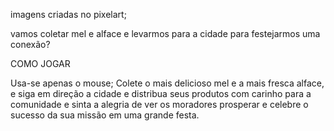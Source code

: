 imagens criadas no pixelart;

vamos coletar mel e alface e levarmos para a cidade para festejarmos uma conexão?		
 																																												
COMO JOGAR

Usa-se apenas o mouse;
Colete o mais delicioso mel e a mais fresca alface, e siga em direção a cidade e distribua seus produtos com carinho para a comunidade e sinta a alegria de ver os moradores prosperar e celebre o sucesso da sua missão em uma grande festa.
